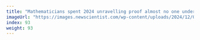 ```yaml
---
title: "Mathematicians spent 2024 unravelling proof almost no one understands"
imageUrl: "https://images.newscientist.com/wp-content/uploads/2024/12/05154631/SEI_230438188.jpg?width=788"
index: 93
weight: 93
---
```

